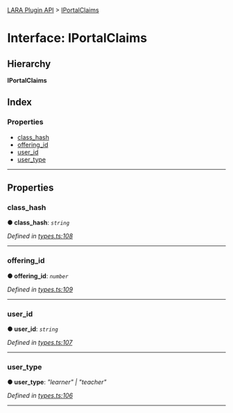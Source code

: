 [LARA Plugin API](../README.md) > [IPortalClaims](../interfaces/iportalclaims.md)

# Interface: IPortalClaims

## Hierarchy

**IPortalClaims**

## Index

### Properties

* [class_hash](iportalclaims.md#class_hash)
* [offering_id](iportalclaims.md#offering_id)
* [user_id](iportalclaims.md#user_id)
* [user_type](iportalclaims.md#user_type)

---

## Properties

<a id="class_hash"></a>

###  class_hash

**● class_hash**: *`string`*

*Defined in [types.ts:108](https://github.com/concord-consortium/lara/blob/c29432d2/lara-typescript/src/plugin-api/types.ts#L108)*

___
<a id="offering_id"></a>

###  offering_id

**● offering_id**: *`number`*

*Defined in [types.ts:109](https://github.com/concord-consortium/lara/blob/c29432d2/lara-typescript/src/plugin-api/types.ts#L109)*

___
<a id="user_id"></a>

###  user_id

**● user_id**: *`string`*

*Defined in [types.ts:107](https://github.com/concord-consortium/lara/blob/c29432d2/lara-typescript/src/plugin-api/types.ts#L107)*

___
<a id="user_type"></a>

###  user_type

**● user_type**: *"learner" \| "teacher"*

*Defined in [types.ts:106](https://github.com/concord-consortium/lara/blob/c29432d2/lara-typescript/src/plugin-api/types.ts#L106)*

___

